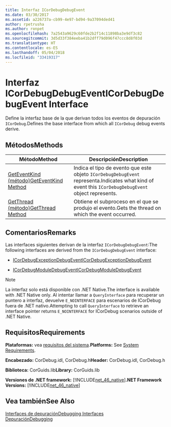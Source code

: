 ```yaml
---
title: Interfaz ICorDebugDebugEvent
ms.date: 03/30/2017
ms.assetid: a226737a-cb99-4e97-bd94-9a37094ded41
author: rpetrusha
ms.author: ronpet
ms.openlocfilehash: 7a2543a9629c60fde2b2f14c11898ba3e9df3c82
ms.sourcegitcommit: 3d5d33f384eeba41b2dff79d096f47ccc8d8f03d
ms.translationtype: HT
ms.contentlocale: es-ES
ms.lasthandoff: 05/04/2018
ms.locfileid: "33419317"
---
```

# <a name="icordebugdebugevent-interface"></a><span data-ttu-id="6f489-102">Interfaz ICorDebugDebugEvent</span><span class="sxs-lookup"><span data-stu-id="6f489-102">ICorDebugDebugEvent Interface</span></span>
<span data-ttu-id="6f489-103">Define la interfaz base de la que derivan todos los eventos de depuración `ICorDebug`.</span><span class="sxs-lookup"><span data-stu-id="6f489-103">Defines the base interface from which all `ICorDebug` debug events derive.</span></span>  
  
## <a name="methods"></a><span data-ttu-id="6f489-104">Métodos</span><span class="sxs-lookup"><span data-stu-id="6f489-104">Methods</span></span>  
  
|<span data-ttu-id="6f489-105">Método</span><span class="sxs-lookup"><span data-stu-id="6f489-105">Method</span></span>|<span data-ttu-id="6f489-106">Descripción</span><span class="sxs-lookup"><span data-stu-id="6f489-106">Description</span></span>|  
|------------|-----------------|  
|[<span data-ttu-id="6f489-107">GetEventKind (método)</span><span class="sxs-lookup"><span data-stu-id="6f489-107">GetEventKind Method</span></span>](../../../../docs/framework/unmanaged-api/debugging/icordebugdebugevent-geteventkind-method.md)|<span data-ttu-id="6f489-108">Indica el tipo de evento que este objeto `ICorDebugDebugEvent` representa.</span><span class="sxs-lookup"><span data-stu-id="6f489-108">Indicates what kind of event this `ICorDebugDebugEvent` object represents.</span></span>|  
|[<span data-ttu-id="6f489-109">GetThread (método)</span><span class="sxs-lookup"><span data-stu-id="6f489-109">GetThread Method</span></span>](../../../../docs/framework/unmanaged-api/debugging/icordebugdebugevent-getthread-method.md)|<span data-ttu-id="6f489-110">Obtiene el subproceso en el que se produjo el evento.</span><span class="sxs-lookup"><span data-stu-id="6f489-110">Gets the thread on which the event occurred.</span></span>|  
  
## <a name="remarks"></a><span data-ttu-id="6f489-111">Comentarios</span><span class="sxs-lookup"><span data-stu-id="6f489-111">Remarks</span></span>  
 <span data-ttu-id="6f489-112">Las interfaces siguientes derivan de la interfaz `ICorDebugDebugEvent`:</span><span class="sxs-lookup"><span data-stu-id="6f489-112">The following interfaces are derived from the `ICorDebugDebugEvent` interface:</span></span>  
  
-   [<span data-ttu-id="6f489-113">ICorDebugExceptionDebugEvent</span><span class="sxs-lookup"><span data-stu-id="6f489-113">ICorDebugExceptionDebugEvent</span></span>](../../../../docs/framework/unmanaged-api/debugging/icordebugexceptiondebugevent-interface.md)  
  
-   [<span data-ttu-id="6f489-114">ICorDebugModuleDebugEvent</span><span class="sxs-lookup"><span data-stu-id="6f489-114">ICorDebugModuleDebugEvent</span></span>](../../../../docs/framework/unmanaged-api/debugging/icordebugmoduledebugevent-interface.md)  
  
> [!NOTE]
>  <span data-ttu-id="6f489-115">La interfaz solo está disponible con .NET Native.</span><span class="sxs-lookup"><span data-stu-id="6f489-115">The interface is available with .NET Native only.</span></span> <span data-ttu-id="6f489-116">Al intentar llamar a `QueryInterface` para recuperar un puntero a interfaz, devuelve `E_NOINTERFACE` para escenarios de ICorDebug fuera de .NET nativo.</span><span class="sxs-lookup"><span data-stu-id="6f489-116">Attempting to call `QueryInterface` to retrieve an interface pointer returns `E_NOINTERFACE` for ICorDebug scenarios outside of .NET Native.</span></span>  
  
## <a name="requirements"></a><span data-ttu-id="6f489-117">Requisitos</span><span class="sxs-lookup"><span data-stu-id="6f489-117">Requirements</span></span>  
 <span data-ttu-id="6f489-118">**Plataformas:** vea [requisitos del sistema](../../../../docs/framework/get-started/system-requirements.md).</span><span class="sxs-lookup"><span data-stu-id="6f489-118">**Platforms:** See [System Requirements](../../../../docs/framework/get-started/system-requirements.md).</span></span>  
  
 <span data-ttu-id="6f489-119">**Encabezado:** CorDebug.idl, CorDebug.h</span><span class="sxs-lookup"><span data-stu-id="6f489-119">**Header:** CorDebug.idl, CorDebug.h</span></span>  
  
 <span data-ttu-id="6f489-120">**Biblioteca:** CorGuids.lib</span><span class="sxs-lookup"><span data-stu-id="6f489-120">**Library:** CorGuids.lib</span></span>  
  
 <span data-ttu-id="6f489-121">**Versiones de .NET framework:** [!INCLUDE[net_46_native](../../../../includes/net-46-native-md.md)]</span><span class="sxs-lookup"><span data-stu-id="6f489-121">**.NET Framework Versions:** [!INCLUDE[net_46_native](../../../../includes/net-46-native-md.md)]</span></span>  
  
## <a name="see-also"></a><span data-ttu-id="6f489-122">Vea también</span><span class="sxs-lookup"><span data-stu-id="6f489-122">See Also</span></span>  
 [<span data-ttu-id="6f489-123">Interfaces de depuración</span><span class="sxs-lookup"><span data-stu-id="6f489-123">Debugging Interfaces</span></span>](../../../../docs/framework/unmanaged-api/debugging/debugging-interfaces.md)  
 [<span data-ttu-id="6f489-124">Depuración</span><span class="sxs-lookup"><span data-stu-id="6f489-124">Debugging</span></span>](../../../../docs/framework/unmanaged-api/debugging/index.md)
